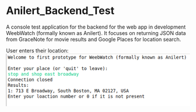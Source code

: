 # Anilert_Backend_Test
A console test application for the backend for the web app in development WeebWatch (formally known as Anilert). It focuses on 
returning JSON data from GraceNote for movie results and Google Places for location search.

User enters their location:
![alt text](https://github.com/Peter-White/Anilert_Backend_Test/blob/master/screenshots/PlaceSearch.png "User Location")
